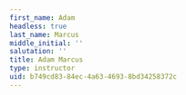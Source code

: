 ```yaml
---
first_name: Adam
headless: true
last_name: Marcus
middle_initial: ''
salutation: ''
title: Adam Marcus
type: instructor
uid: b749cd83-84ec-4a63-4693-8bd34258372c
---
```

